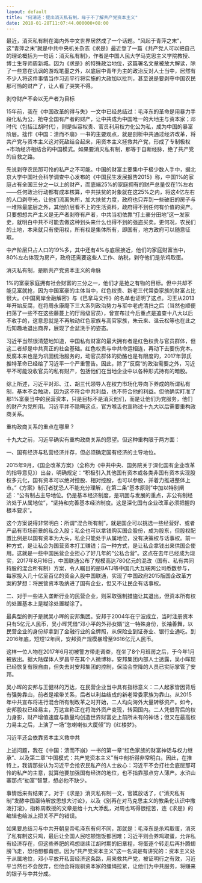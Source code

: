 ```yaml
---
layout: default
title: "何清涟：提出消灭私有制，缘于不了解共产党资本主义"
date: 2018-01-28T11:07:44.000000+08:00
---
```


最近，消灭私有制在海内外中文世界居然成了一个话题。“风起于青萍之末”，这“青萍之末”就是中共中央机关杂志《求是》最近登了一篇《共产党人可以把自己的理论概括为一句话：消灭私有制》，作者是中国人民大学马克思主义学院教授、博士生导师周新城。因为《求是》的特殊政治地位，这篇署名文章被放大解读，除了一些意在讥讽的游戏笔墨之外，以底层中青年为主的政治反对人士当中，居然有不少人将这件事情当作习近平行将实施的大政加以批判，甚至说是要剥夺中国农民那可怜的财产了，让人看了哭笑不得。

剥夺财产不会以无产者为目标

15年前，我在《中国改革的得与失》一文中已经总结过：毛泽东的革命是用暴力手段化私为公，抢夺全国有产者的财产，让中共成为中国唯一的大地主与资本家；邓时代（包括江胡时代），则是纵容权贵、官员利用权力化公为私，成为中国的暴富阶层。拙作《中国：溃而不崩》一书的主要观点，就是剖析中共通过经济改革，将共产党与资本主义这对死敌结合起来，用资本主义拯救共产党，形成了专制极权+市场经济相结合的中国模式。如果要消灭私有制，那等于自断经脉，绝了共产党的自救之路。

先说剥夺农民那可怜的私产之不可能。中国的财富主要集中于极少数人手中，据北京大学中国社会科学调查中心发布的《中国民生发展报告2015》称，中国1%的家庭占有全国三分之一以上的财产，而底端25%的家庭拥有的财产总量仅在1%左右——任何政治行动都有成本核算，中共扶贫的对象就在这25%之内，将这4亿左右的人口剥夺光，让他们流离失所，加大扶贫力度，政府也只弄到一些破旧的房子与一堆除最底层之外，其他阶层看不上的生活资料，政府得不到任何有价值的资产。只要想想共产主义是无产者剥夺有产者，中共当初依靠“打土豪分田地”这一发家史，就明白中共不可能去做这种到头来什么也得不到的强盗买卖。更何况，农民们的土地，本来就只有使用权，所有权是集体所有，即国有，地方政府可以随意征取。

中产阶层只占人口的19%多，其中还有4%与底层接近，他们的家庭财富当中，80%左右体现为房产，政府还需要这些人工作、纳税，剥夺他们是杀鸡取蛋。

消灭私有制，是断共产党资本主义的命脉

1%的富豪家庭拥有社会财富的三分之一，他们才是抢之有物的目标。但中共却不能见富就抢，因为中国富豪的主体当中，红色权贵、新老三代常委家族的财富占比很大。《中国离岸金融解密》与《巴拿马文件》的名单也证明了这点。习王从2013年开始反腐，在将周永康麾下三大系列政治势力与军中老虎清扫之后（当然也顺便扫荡了一些不在这些藤蔓上的厅局级官员），曾宣布过今后重点是追查十八大以后不收手的，这意思就是不再触动红色家族与高官家族，朱云来、温云松等也在此之后知趣地退出商界，展现了金盆洗手的姿态。

习近平当然很清楚地知道，中国私有财富的最大拥有者是红色权贵与官员群体，但这二者却是中共真正的社会基础。红色权贵与中共命运相连，再动下去要伤党本。反腐本来也是为巩固统治服务的，动官员群体的奶酪也是有限度的，2017年郭氏推特革命已经给了习近平一个严重警告。因此，除了“反腐”的政治需要之外，习近平不可能没收官员的私有财产，包括他们在当地企业中以各种形式持有的暗股。

综上所述，习近平对邓、江、胡三代领导人在权力市场化导向下养成的所谓私有制，基本不会触动，因为这不符合中共利益，也不符合他的利益。但他确实盯准了那1%富豪当中的民营资本，只是目标不是消灭他们，而是让他们为党服务，他们的财产为党所用。习近平并不隐瞒这点，官方喉舌也宣称过十九大以后需要重构政商关系。

重构政商关系的重点在哪里？

十九大之前，习近平确实有重构政商关系的愿望。但这种重构限于两方面：

一、国有经济与私营经济并存，但必须确定国有经济的主导地位。

2015年9月，《国企改革方案》（全称为《中共中央、国务院关于深化国有企业改革的指导意见》）出台，明确规定：“积极引入其他国有资本或各类非国有资本实现股权多元化，国有资本可以绝对控股、相对控股，也可以参股，并着力推进整体上市。”《方案》制订者犹恐人不能充分理解，在第二条“基本原则”中加以特别阐述：“公有制占主导地位。仍是基本经济制度，是巩固与发展的重点，非公有制经济处于从属地位”，“坚持和完善基本经济制度。这是深化国有企业改革必须把握的根本要求”。

这个方案说得非常明白：所谓“混合所有制”，就是国企可以挑选一些经营好、或者产品有市场前景的私企入股；私企也可以拿钱购买国企股份，成为股东，但股权配置比例是以国有资本为大头，私企只能处于从属地位，没有决策权与话事权。前一种方式，是让私企为国营资本打工赚钱；后一种方式，是让私企拿钱出来供国企使用。这就是一些中国民营企业担心了好几年的“公私合营”。这点在去年已经成为现实，2017年8月16日，中国联通公布了规模高达780亿元的混改（国有、私有共同持股的混合所有制）方案，令人瞩目的是BATJ等中国几大互联网公司悉数参与，每家投入几十亿至百亿的资金入股中国联通，实现了中国政府2015版国企改革方案的梦想：将民营资本吸纳进了国有企业，但又不让民企有话事权。

二、对于一些进入垄断行业的民营企业，则采取强制措施让其退出，但资本所有权的处置基本上是糊涂处置糊涂了。

最典型的例子是就吴小晖的安邦集团。安邦于2004年在宁波成立，当时注册资本只有5亿元人民币，吴小晖凭借“邓小平的外孙女婿”这一特殊身份，长袖善舞，以民营企业的身份却拿到了金融行业的全牌照，从保险业到证券业、银行业通吃。到2016年底，短短12年间，安邦资产规模暴增至9616亿元人民币。

这样一位人物在2017年6月初被警方带走调查，在坐了8个月班房之后，于今年1月被放出。据大陆媒体人罗昌平在其个人微博称，安邦集团内部人士透露，吴小晖现已经恢复有限自由，但失去对安邦集团的控制，保监会空降的人员已实际掌管了安邦。

吴小晖的安邦与王健林的万达，在民营企业当中具有指标意义：二人起家皆因背后有强势靠山，前者是裙带关系，后者以利益结成的新老常委家族为靠山。从2015年中共宣布将进行混合所有制改革之时开始，二人均向海外大量转移资产。如今，安邦股权已经易主，万达宣称正在将海外资产变现，转回国内。二人凭借背后的权力身影，财产增值速度与数量均创造世界财富史上前所未有的神话；但又在最高权力易主之后，上演了一场“忽喇喇似大厦倾”的《红楼梦》。

习近平还会依靠资本主义救中共

上述问题，我在《中国：溃而不崩》一书的第一章“红色家族的财富神话与权力继承”、以及第二章“中国模式：共产党资本主义”当中剖析得非常明白。因此，在推特上，我请那些认为习近平会抢农民私产的人士放心：习近平不会打社会底层那可怜的私产的主意，就算他要加强国有经济的地位，也不指靠那点穷人薄产。水浒山寨那点“劫富”智慧，想必他不缺少。

事情后来有结果了。对于《求是》消灭私有制一文，官媒放话了，《“消灭私有制”发酵中国亟待解放思想大讨论》，以及《别再在对马克思主义的教条化认识中撒泼打滚》，指称周教授的文章是给十九大添乱，对周也骂得很挖苦，连《求是》的编辑也给派上把关不严的错误。

如果要总结习与中共开朝皇帝毛泽东有何不同，那就是：毛泽东是杀鸡取蛋，消灭了私有制这只鸡，最后让全国人民吃顿饱饭都困难；习近平则会养鸡取蛋，允许私有经济存在，但这些养肥的鸡想继续江胡时期的旧章程，将蛋逐个转走后再扑腾翅膀飞走，恐怕想都甭想。因为“共产党资本主义”这一名词是有讲究的：资本主义处于从属地位，邓小平放开私营经济这条路，用来救共产党，被证明行之有效，习近平当然也不会放弃，但他会将规驯资本家的缰绳拉紧，让他们为中共服务，将赚来的银子与中共分成。

